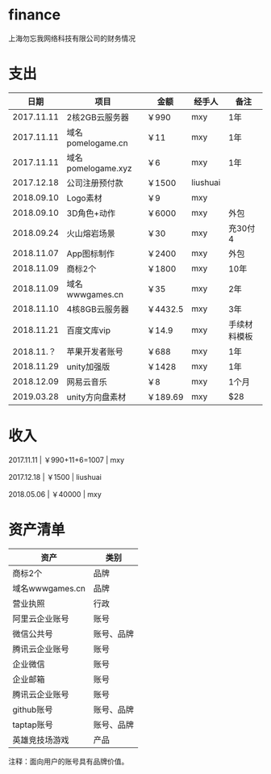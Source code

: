 # finance
上海勿忘我网络科技有限公司的财务情况


# 支出

| 日期       | 项目               | 金额    | 经手人   | 备注    |
|-----------|--------------------|--------|---------|--------|
|2017.11.11 | 2核2GB云服务器       | ￥990  | mxy     | 1年    |
|2017.11.11 | 域名pomelogame.cn   | ￥11   | mxy     | 1年    |
|2017.11.11 | 域名pomelogame.xyz  | ￥6    | mxy     | 1年    |
|2017.12.18 | 公司注册预付款        | ￥1500 | liushuai|       |
|2018.09.10 | Logo素材            | ￥9    | mxy     |       |
|2018.09.10 | 3D角色+动作          | ￥6000 | mxy     | 外包   |
|2018.09.24 | 火山熔岩场景          | ￥30   | mxy      |充30付4 |
|2018.11.07 | App图标制作          | ￥2400 | mxy     | 外包  |
|2018.11.09 | 商标2个             | ￥1800  | mxy     | 10年  |
|2018.11.09 | 域名wwwgames.cn     | ￥35    | mxy      |  2年   |
|2018.11.10 | 4核8GB云服务器     | ￥4432.5  | mxy      |  3年   |
|2018.11.21 | 百度文库vip       | ￥14.9  | mxy      | 手续材料模板 |
|2018.11.？ | 苹果开发者账号       | ￥688 | mxy      | 1年 |
|2018.11.29 | unity加强版       | ￥1428  | mxy      | 1年 |
|2018.12.09 | 网易云音乐         | ￥8  | mxy      | 1个月 |
|2019.03.28 | unity方向盘素材    | ￥189.69  | mxy      | $28 |
# 收入

2017.11.11 | ￥990+11+6=1007 | mxy

2017.12.18 | ￥1500 | liushuai

2018.05.06 | ￥40000 | mxy

# 资产清单

| 资产               |类别    |
|-------------------|--------|
| 商标2个            |品牌    |
| 域名wwwgames.cn    |品牌    |
| 营业执照            |行政    |
| 阿里云企业账号       |账号    |
| 微信公共号         |账号、品牌 |
| 腾讯云企业账号      |账号     |
| 企业微信           |账号    |
| 企业邮箱          |账号     |
| 腾讯云企业账号      |账号     |
| github账号         |账号、品牌 |
| taptap账号         |账号、品牌 |
| 英雄竞技场游戏       |产品     |

注释：面向用户的账号具有品牌价值。
